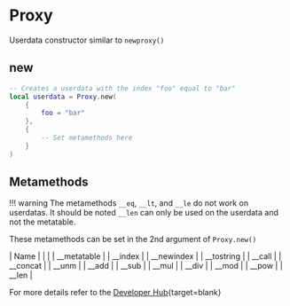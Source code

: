 # Proxy

Userdata constructor similar to `newproxy()`

## new

```lua
-- Creates a userdata with the index "foo" equal to "bar"
local userdata = Proxy.new(
    {
        foo = "bar"
    },
    {
        -- Set metamethods here
    }
)
```

## Metamethods

!!! warning
    The metamethods `__eq`, `__lt`, and `__le` do not work on userdatas. It should be noted `__len` can only be used on the userdata and not the metatable.

These metamethods can be set in the 2nd argument of `Proxy.new()`

| Name          |
|               |
| __metatable   |
| __index       |
| __newindex    |
| __tostring    |
| __call        |
| __concat      |
| __unm         |
| __add         |
| __sub         |
| __mul         |
| __div         |
| __mod         |
| __pow         |
| __len         |

For more details refer to the [Developer Hub](https://developer.roblox.com/en-us/articles/Metatables){target=blank}